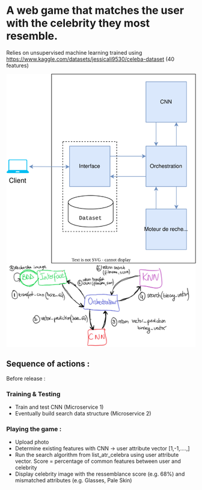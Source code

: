 # A web game that matches the user with the celebrity they most resemble. 
Relies on unsupervised machine learning trained using https://www.kaggle.com/datasets/jessicali9530/celeba-dataset (40 features)

![Project Architechture Diagram](architechture_v2.drawio.svg)
![Project Architechture Diagram](orchestration.png)

## Sequence of actions : 
Before release : 
### Training & Testing 
- Train and test CNN (Microservice 1)
- Eventually build search data structure (Microservice 2)

### Playing the game : 
- Upload photo
- Determine existing features with CNN -> user attribute vector [1,-1,....,]
- Run the search algorithm from list_atr_celebra using user attribute vector. Score = percentage of common features between user and celebrity
- Display celebrity image with the ressemblance score (e.g. 68%) and mismatched attributes (e.g. Glasses, Pale Skin)
